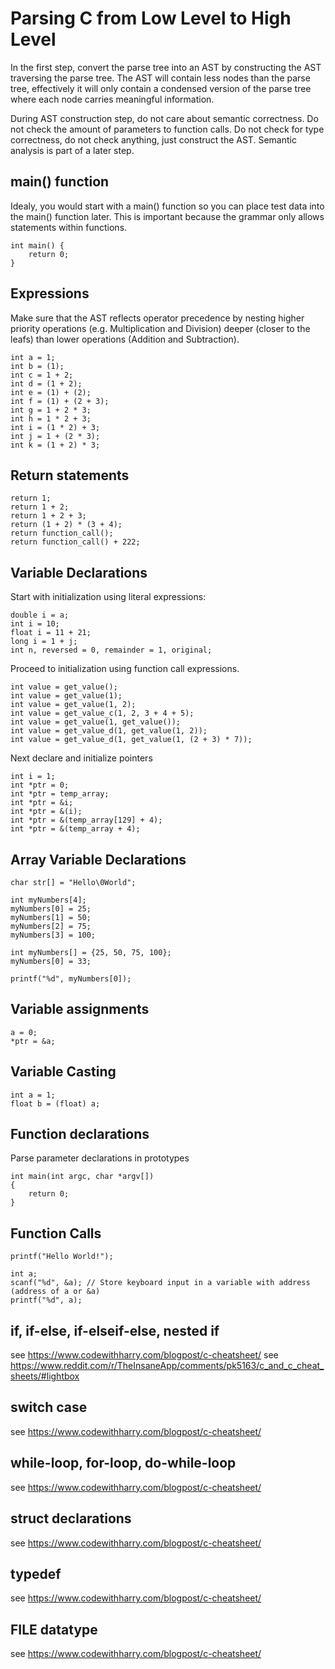 # Parsing C from Low Level to High Level

In the first step, convert the parse tree into an AST by constructing the AST traversing the parse tree. The AST will contain less nodes than the parse tree, effectively it will only contain a condensed version of the parse tree where each node carries meaningful information.

During AST construction step, do not care about semantic correctness. Do not check the amount of parameters to function calls. Do not check for type correctness, do not check anything, just construct the AST. Semantic analysis is part of a later step.

## main() function

Idealy, you would start with a main() function so you can place test data into the main() function later.
This is important because the grammar only allows statements within functions.

```
int main() {
    return 0;
}
```

## Expressions

Make sure that the AST reflects operator precedence by nesting higher priority operations (e.g. Multiplication and Division) deeper (closer to the leafs) than lower operations (Addition and Subtraction).

```
int a = 1;
int b = (1);
int c = 1 + 2;
int d = (1 + 2);
int e = (1) + (2);
int f = (1) + (2 + 3);
int g = 1 + 2 * 3;
int h = 1 * 2 + 3;
int i = (1 * 2) + 3;
int j = 1 + (2 * 3);
int k = (1 + 2) * 3;
```

## Return statements

```
return 1;
return 1 + 2;
return 1 + 2 + 3;
return (1 + 2) * (3 + 4);
return function_call();
return function_call() + 222;
```

## Variable Declarations

Start with initialization using literal expressions:

```
double i = a;
int i = 10;
float i = 11 + 21;
long i = 1 + j;
int n, reversed = 0, remainder = 1, original;
```

Proceed to initialization using function call expressions.

```
int value = get_value();
int value = get_value(1);
int value = get_value(1, 2);
int value = get_value_c(1, 2, 3 + 4 + 5);
int value = get_value(1, get_value());
int value = get_value_d(1, get_value(1, 2));
int value = get_value_d(1, get_value(1, (2 + 3) * 7));
```

Next declare and initialize pointers

```
int i = 1;
int *ptr = 0;
int *ptr = temp_array;
int *ptr = &i;
int *ptr = &(i);
int *ptr = &(temp_array[129] + 4);
int *ptr = &(temp_array + 4);
```

## Array Variable Declarations

```
char str[] = "Hello\0World";

int myNumbers[4];
myNumbers[0] = 25;
myNumbers[1] = 50;
myNumbers[2] = 75;
myNumbers[3] = 100;

int myNumbers[] = {25, 50, 75, 100};
myNumbers[0] = 33;

printf("%d", myNumbers[0]);
```

## Variable assignments

```
a = 0;
*ptr = &a;
```

## Variable Casting

```
int a = 1;
float b = (float) a;
```

## Function declarations

Parse parameter declarations in prototypes

```
int main(int argc, char *argv[])
{
    return 0;
}
```

## Function Calls

```
printf("Hello World!");

int a;
scanf("%d", &a); // Store keyboard input in a variable with address (address of a or &a)
printf("%d", a);
```

## if, if-else, if-elseif-else, nested if

see https://www.codewithharry.com/blogpost/c-cheatsheet/
see https://www.reddit.com/r/TheInsaneApp/comments/pk5163/c_and_c_cheat_sheets/#lightbox

## switch case

see https://www.codewithharry.com/blogpost/c-cheatsheet/

## while-loop, for-loop, do-while-loop

see https://www.codewithharry.com/blogpost/c-cheatsheet/

## struct declarations

see https://www.codewithharry.com/blogpost/c-cheatsheet/

## typedef

see https://www.codewithharry.com/blogpost/c-cheatsheet/

## FILE datatype

see https://www.codewithharry.com/blogpost/c-cheatsheet/